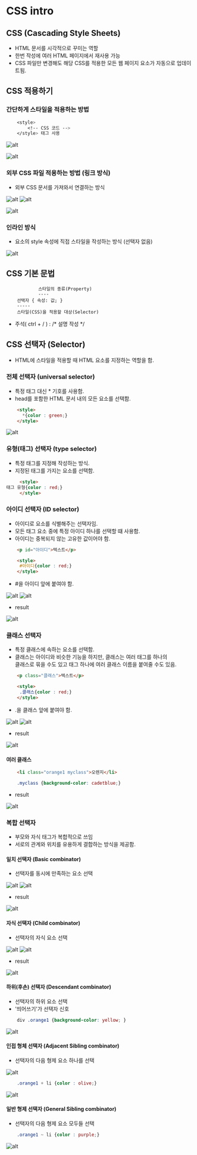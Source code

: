 CSS intro
==========

## CSS (Cascading Style Sheets)

* HTML 문서를 시각적으로 꾸미는 역할
* 한번 작성에 여러 HTML 페이지에서 재사용 가능
* CSS 파일만 변경해도 해당 CSS를 적용한 모든 웹 페이지 요소가 자동으로 업데이트됨.

## CSS 적용하기

### 간단하게 스타일을 적용하는 방법

```css
    <style>
        <!-- CSS 코드 -->
    </style> 태그 사용
```

![alt](/assets/images/post/html/28.png)

![alt](/assets/images/post/html/30.png)

### 외부 CSS 파일 적용하는 방법 (링크 방식)

* 외부 CSS 문서를 가져와서 연결하는 방식

![alt](/assets/images/post/html/29.png)
![alt](/assets/images/post/html/29_1.png)

![alt](/assets/images/post/html/31.png)

### 인라인 방식

* 요소의 style 속성에 직접 스타일을 작성하는 방식 (선택자 없음)

![alt](/assets/images/post/html/32.png)

## CSS 기본 문법

```
            스타일의 종류(Property)
            ----
    선택자 { 속성: 값; }
    -----
    스타일(CSS)을 적용할 대상(Selector)
```

* 주석( ctrl + / ) : /* 설명 작성 */

## CSS 선택자 (Selector)

* HTML에 스타일을 적용할 때 HTML 요소를 지정하는 역할을 함.

### 전체 선택자 (universal selector)

* 특정 태그 대신 * 기호를 사용함.
* head를 포함한 HTML 문서 내의 모든 요소를 선택함.

```html
    <style>
      *{color : green;}  
    </style>
```

![alt](/assets/images/post/html/33.png)


### 유형(태그) 선택자 (type selector)

* 특정 태그를 지정해 작성하는 방식.
* 지정된 태그를 가지는 요소를 선택함.

```html
     <style>
태그 유형{color : red;}  
     </style>
```

### 아이디 선택자 (ID selector)

* 아이디로 요소를 식별해주는 선택자임.
* 모든 태그 요소 중에 특정 아이디 하나를 선택할 떄 사용함.
* 아이디는 중복되지 않는 고유한 값이어야 함.

```html
    <p id="아이디">텍스트</p>

    <style>
     #아이디{color : red;}  
    </style>
```

* #을 아이디 앞에 붙여야 함.

![alt](/assets/images/post/html/34.png)
![alt](/assets/images/post/html/35.png)

* result

![alt](/assets/images/post/html/36.png)

### 클래스 선택자

* 특정 클래스에 속하는 요소를 선택함.
* 클래스는 아이디와 비슷한 기능을 하지만, 클래스는 여러 태그를 하나의  
  클래스로 묶을 수도 있고 태그 하나에 여러 클래스 이름을 붙여줄 수도 있음.

```html
    <p class="클래스">텍스트</p>

    <style>
     .클래스{color : red;}  
    </style>
```

* .을 클래스 앞에 붙여야 함.

![alt](/assets/images/post/html/37.png)
![alt](/assets/images/post/html/39.png)

* result

![alt](/assets/images/post/html/38.png)

#### 여러 클래스

```html
    <li class="orange1 myclass">오렌지</li>
```

```css
    .myclass {background-color: cadetblue;}
```

* result

![alt](/assets/images/post/html/40.png)

### 복합 선택자

* 부모와 자식 태그가 복합적으로 쓰임
* 서로의 관계와 위치를 유용하게 결합하는 방식을 제공함.

#### 일치 선택자 (Basic combinator)

* 선택자를 동시에 만족하는 요소 선택

![alt](/assets/images/post/html/41.png)
![alt](/assets/images/post/html/42.png)

* result

![alt](/assets/images/post/html/43.png)

#### 자식 선택자 (Child combinator)

* 선택자의 자식 요소 선택

![alt](/assets/images/post/html/44.png)
![alt](/assets/images/post/html/45.png)

* result

![alt](/assets/images/post/html/46.png)

#### 하위(후손) 선택자 (Descendant combinator)

* 선택자의 하위 요소 선택
* '띄어쓰기'가 선택자 신호

```css
    div .orange1 {background-color: yellow; }   
```

![alt](/assets/images/post/html/47.png)

#### 인접 형체 선택자 (Adjacent Sibling combinator)

* 선택자의 다음 형제 요소 하나를 선택

![alt](/assets/images/post/html/48.png)

```css
    .orange1 + li {color : olive;}
```

![alt](/assets/images/post/html/49.png)

#### 일반 형제 선택자 (General Sibling combinator)

* 선택자의 다음 형제 요소 모두들 선택

```css
    .orange1 ~ li {color : purple;}

```

![alt](/assets/images/post/html/51.png)
